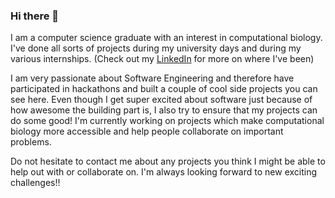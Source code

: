 ### Hi there 👋

I am a computer science graduate with an interest in computational biology. I've done all sorts of projects during my university days and during my various internships. (Check out my [LinkedIn](https://www.linkedin.com/in/avaspataru/) for more on where I've been)

I am very passionate about Software Engineering and therefore have participated in hackathons and built a couple of cool side projects you can see here. Even though I get super excited about software just because of how awesome the building part is, I also try to ensure that my projects can do some good! I'm currently working on projects which make computational biology more accessible and help people collaborate on important problems.  

Do not hesitate to contact me about any projects you think I might be able to help out with or collaborate on. I'm always looking forward to new exciting challenges!! 


<!--
**avaspataru/avaspataru** is a ✨ _special_ ✨ repository because its `README.md` (this file) appears on your GitHub profile.

Here are some ideas to get you started:

- 🔭 I’m currently working on ...
- 🌱 I’m currently learning ...
- 👯 I’m looking to collaborate on ...
- 🤔 I’m looking for help with ...
- 💬 Ask me about ...
- 📫 How to reach me: ...
- 😄 Pronouns: ...
- ⚡ Fun fact: ...

Also, as you can see through my repositories, I am quite the CRISPR fan! So I always welcome projects in the area. 
-->
